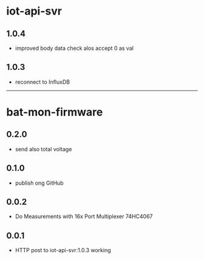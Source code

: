 # iot-api-svr

## 1.0.4
- improved body data check alos accept 0 as val

## 1.0.3
- reconnect to InfluxDB

-------------------------------------------------------------------------------

# bat-mon-firmware

## 0.2.0 
- send also total voltage

## 0.1.0 
- publish ong GitHub

## 0.0.2
- Do Measurements with 16x Port Multiplexer 74HC4067

## 0.0.1
- HTTP post to iot-api-svr:1.0.3 working